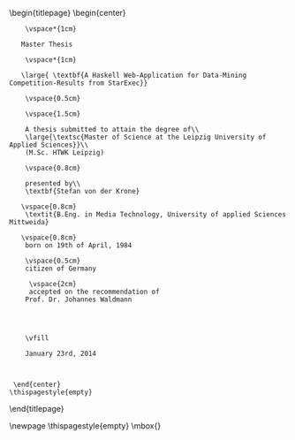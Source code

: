 \begin{titlepage}
    \begin{center}
    
        \vspace*{1cm}
        
       Master Thesis
       
        \vspace*{1cm}
        
       \large{ \textbf{A Haskell Web-Application for Data-Mining Competition-Results from StarExec}}
        
        \vspace{0.5cm}
        
        \vspace{1.5cm}
 
        A thesis submitted to attain the degree of\\
        \large{\textsc{Master of Science at the Leipzig University of Applied Sciences}}\\ 
        (M.Sc. HTWK Leipzig)
        
        \vspace{0.8cm}        
         
        presented by\\        
        \textbf{Stefan von der Krone}
       
       \vspace{0.8cm}    
        \textit{B.Eng. in Media Technology, University of applied Sciences Mittweida}       
       
       \vspace{0.8cm}          
        born on 19th of April, 1984 
             
        \vspace{0.5cm}     
        citizen of Germany
        
         \vspace{2cm}
         accepted on the recommendation of
        Prof. Dr. Johannes Waldmann
       

        
        
        \vfill
  
        January 23rd, 2014
        
 
 
     \end{center}
    \thispagestyle{empty}
\end{titlepage} 

\newpage
\thispagestyle{empty}
\mbox{}
